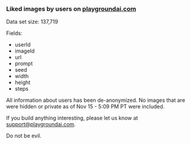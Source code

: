 ### Liked images by users on [playgroundai.com](https://playgroundai.com)

Data set size: 137,719

Fields:

- userId
- imageId
- url
- prompt
- seed
- width
- height
- steps

All information about users has been de-anonymized. No images that are were hidden or private as of Nov 15 - 5:09 PM PT were included.

If you build anything interesting, please let us know at support@playgroundai.com.

Do not be evil.
